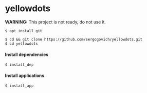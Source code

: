 # yellowdots

**WARNING:** This project is not ready, do not use it.

```
$ apt install git
```

```
$ cd && git clone https://github.com/sergogovich/yellowdots.git
$ cd yellowdots
```

#### Install dependencies

```
$ install_dep
```

#### Install applications

```
$ install_app
```
